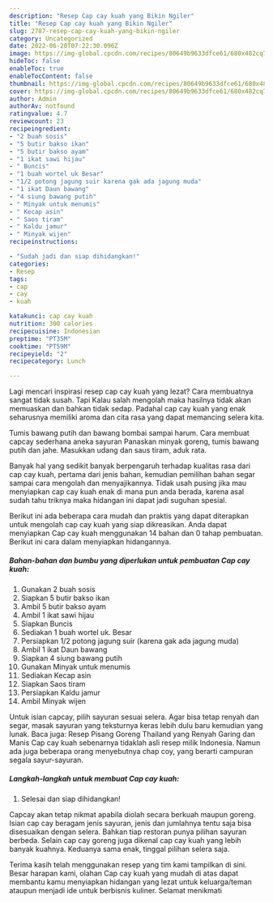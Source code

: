 ```yaml
---
description: "Resep Cap cay kuah yang Bikin Ngiler"
title: "Resep Cap cay kuah yang Bikin Ngiler"
slug: 2787-resep-cap-cay-kuah-yang-bikin-ngiler
category: Uncategorized
date: 2022-06-20T07:22:30.096Z
image: https://img-global.cpcdn.com/recipes/80649b9633dfce61/680x482cq70/cap-cay-kuah-foto-resep-utama.jpg
hideToc: false
enableToc: true
enableTocContent: false
thumbnail: https://img-global.cpcdn.com/recipes/80649b9633dfce61/680x482cq70/cap-cay-kuah-foto-resep-utama.jpg
cover: https://img-global.cpcdn.com/recipes/80649b9633dfce61/680x482cq70/cap-cay-kuah-foto-resep-utama.jpg
author: Admin
authorAv: notfound
ratingvalue: 4.7
reviewcount: 23
recipeingredient:
- "2 buah sosis"
- "5 butir bakso ikan"
- "5 butir bakso ayam"
- "1 ikat sawi hijau"
- " Buncis"
- "1 buah wortel uk Besar"
- "1/2 potong jagung suir karena gak ada jagung muda"
- "1 ikat Daun bawang"
- "4 siung bawang putih"
- " Minyak untuk menumis"
- " Kecap asin"
- " Saos tiram"
- " Kaldu jamur"
- " Minyak wijen"
recipeinstructions:

- "Sudah jadi dan siap dihidangkan!"
categories:
- Resep
tags:
- cap
- cay
- kuah

katakunci: cap cay kuah 
nutrition: 300 calories
recipecuisine: Indonesian
preptime: "PT35M"
cooktime: "PT59M"
recipeyield: "2"
recipecategory: Lunch

---
```



Lagi mencari inspirasi resep cap cay kuah yang lezat? Cara membuatnya sangat tidak susah. Tapi Kalau salah mengolah maka hasilnya tidak akan memuaskan dan bahkan tidak sedap. Padahal cap cay kuah yang enak seharusnya memiliki aroma dan cita rasa yang dapat memancing selera kita.


Tumis bawang putih dan bawang bombai sampai harum. Cara membuat capcay sederhana aneka sayuran Panaskan minyak goreng, tumis bawang putih dan jahe. Masukkan udang dan saus tiram, aduk rata.

Banyak hal yang sedikit banyak berpengaruh terhadap kualitas rasa dari cap cay kuah, pertama dari jenis bahan, kemudian pemilihan bahan segar sampai cara mengolah dan menyajikannya. Tidak usah pusing jika mau menyiapkan cap cay kuah enak di mana pun anda berada, karena asal sudah tahu triknya maka hidangan ini dapat jadi suguhan spesial.


Berikut ini ada beberapa cara mudah dan praktis yang dapat diterapkan untuk mengolah cap cay kuah yang siap dikreasikan. Anda dapat menyiapkan Cap cay kuah menggunakan 14 bahan dan 0 tahap pembuatan. Berikut ini cara dalam menyiapkan hidangannya.

<!--inarticleads1-->

##### Bahan-bahan dan bumbu yang diperlukan untuk pembuatan Cap cay kuah:

1. Gunakan 2 buah sosis
1. Siapkan 5 butir bakso ikan
1. Ambil 5 butir bakso ayam
1. Ambil 1 ikat sawi hijau
1. Siapkan  Buncis
1. Sediakan 1 buah wortel uk. Besar
1. Persiapkan 1/2 potong jagung suir (karena gak ada jagung muda)
1. Ambil 1 ikat Daun bawang
1. Siapkan 4 siung bawang putih
1. Gunakan  Minyak untuk menumis
1. Sediakan  Kecap asin
1. Siapkan  Saos tiram
1. Persiapkan  Kaldu jamur
1. Ambil  Minyak wijen


Untuk isian capcay, pilih sayuran sesuai selera. Agar bisa tetap renyah dan segar, masak sayuran yang teksturnya keras lebih dulu baru kemudian yang lunak. Baca juga: Resep Pisang Goreng Thailand yang Renyah Garing dan Manis Cap cay kuah sebenarnya tidaklah asli resep milik Indonesia. Namun ada juga beberapa orang menyebutnya chap coy, yang berarti campuran segala sayur-sayuran. 

<!--inarticleads2-->

##### Langkah-langkah untuk membuat Cap cay kuah:


1. Selesai dan siap dihidangkan!

Capcay akan tetap nikmat apabila diolah secara berkuah maupun goreng. Isian cap cay beragam jenis sayuran, jenis dan jumlahnya tentu saja bisa disesuaikan dengan selera. Bahkan tiap restoran punya pilihan sayuran berbeda. Selain cap cay goreng juga dikenal cap cay kuah yang lebih banyak kuahnya. Keduanya sama enak, tinggal pilihan selera saja. 

Terima kasih telah menggunakan resep yang tim kami tampilkan di sini. Besar harapan kami, olahan Cap cay kuah yang mudah di atas dapat membantu kamu menyiapkan hidangan yang lezat untuk keluarga/teman ataupun menjadi ide untuk berbisnis kuliner. Selamat menikmati
